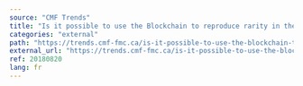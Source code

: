 ```yaml
---
source: "CMF Trends"
title: "Is it possible to use the Blockchain to reproduce rarity in the Digital Environment? (uniquement en anglais)"
categories: "external"
path: "https://trends.cmf-fmc.ca/is-it-possible-to-use-the-blockchain-to-reproduce-rarity-in-the-digital-environment/"
external_url: "https://trends.cmf-fmc.ca/is-it-possible-to-use-the-blockchain-to-reproduce-rarity-in-the-digital-environment/"
ref: 20180820
lang: fr
---
```

